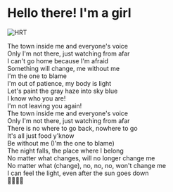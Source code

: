 # Hello there! I'm a girl

<!--
**natsumejuri/natsumejuri** is a ✨ _special_ ✨ repository because its `README.md` (this file) appears on your GitHub profile.

Here are some ideas to get you started:

- 🔭 I’m currently working on ...
- 🌱 I’m currently learning ...
- 👯 I’m looking to collaborate on ...
- 🤔 I’m looking for help with ...
- 💬 Ask me about ...
- 📫 How to reach me: ...
- 😄 Pronouns: ...
- ⚡ Fun fact: ...
-->
![HRT](https://img.shields.io/endpoint?url=https://natsumejuri.github.io/date-badge/output/badge.json)

The town inside me and everyone's voice  
Only I'm not there, just watching from afar  
I can't go home because I'm afraid  
Something will change, me without me  
I'm the one to blame  
I'm out of patience, my body is light  
Let's paint the gray haze into sky blue  
I know who you are!  
I'm not leaving you again!  
The town inside me and everyone's voice  
Only I'm not there, just watching from afar  
There is no where to go back, nowhere to go  
It's all just food y'know  
Be without me (I'm the one to blame)  
The night falls, the place where I belong  
No matter what changes, will no longer change me  
No matter what (change), no, no, no, won't change me  
I can feel the light, even after the sun goes down  
👊🏳️‍⚧️🔥
